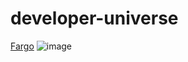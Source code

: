 # developer-universe
<a href="https://github.com/FarisBahmidan/fargo">Fargo</a>
![image](https://media.discordapp.net/attachments/913487617922838569/1368621469495459880/Home_2_.png?ex=6818e392&is=68179212&hm=d3a2cbcc160a0316586972dae9dccc121059958ebfc21f4932d8a2321eeeb174&=&format=webp&quality=lossless&width=234&height=960)

